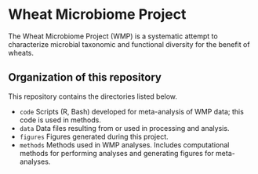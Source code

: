 # Wheat Microbiome Project

The Wheat Microbiome Project (WMP) is a systematic attempt to characterize microbial taxonomic and functional diversity for the benefit of wheats.

## Organization of this repository

This repository contains the directories listed below.

- ````code```` Scripts (R, Bash) developed for meta-analysis of WMP data; this code is used in methods.
- ````data```` Data files resulting from or used in processing and analysis.
- ````figures```` Figures generated during this project.
- ````methods```` Methods used in WMP analyses. Includes computational methods for performing analyses and generating figures for meta-analyses.

